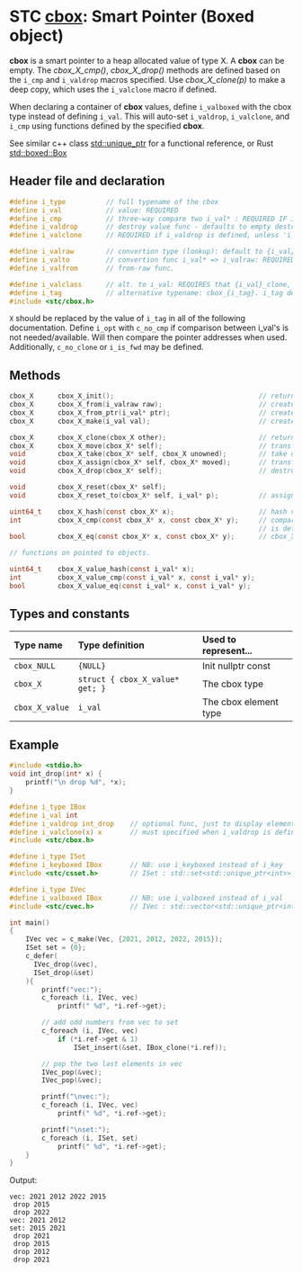 # STC [cbox](../include/stc/cbox.h): Smart Pointer (Boxed object)

**cbox** is a smart pointer to a heap allocated value of type X. A **cbox** can
be empty. The *cbox_X_cmp()*, *cbox_X_drop()* methods are defined based on the `i_cmp`
and `i_valdrop` macros specified. Use *cbox_X_clone(p)* to make a deep copy, which uses the
`i_valclone` macro if defined.

When declaring a container of **cbox** values, define `i_valboxed` with the
cbox type instead of defining `i_val`. This will auto-set `i_valdrop`, `i_valclone`, and `i_cmp` using 
functions defined by the specified **cbox**.

See similar c++ class [std::unique_ptr](https://en.cppreference.com/w/cpp/memory/unique_ptr) for a functional reference, or Rust [std::boxed::Box](https://doc.rust-lang.org/std/boxed/struct.Box.html)

## Header file and declaration

```c
#define i_type          // full typename of the cbox
#define i_val           // value: REQUIRED
#define i_cmp           // three-way compare two i_val* : REQUIRED IF i_val is a non-integral type
#define i_valdrop       // destroy value func - defaults to empty destruct
#define i_valclone      // REQUIRED if i_valdrop is defined, unless 'i_opt c_no_clone' is defined.

#define i_valraw        // convertion type (lookup): default to {i_val}
#define i_valto         // convertion func i_val* => i_valraw: REQUIRED IF i_valraw defined.
#define i_valfrom       // from-raw func.

#define i_valclass      // alt. to i_val: REQUIRES that {i_val}_clone, {i_val}_drop, {i_valraw}_cmp exist.
#define i_tag           // alternative typename: cbox_{i_tag}. i_tag defaults to i_val
#include <stc/cbox.h>    
```
`X` should be replaced by the value of `i_tag` in all of the following documentation.
Define `i_opt` with `c_no_cmp` if comparison between i_val's is not needed/available. Will then
compare the pointer addresses when used. Additionally, `c_no_clone` or `i_is_fwd` may be defined.

## Methods
```c
cbox_X      cbox_X_init();                                    // return an empty cbox
cbox_X      cbox_X_from(i_valraw raw);                        // create a cbox from raw type. Avail if i_valraw user defined.
cbox_X      cbox_X_from_ptr(i_val* ptr);                      // create a cbox from a pointer. Takes ownership of ptr.
cbox_X      cbox_X_make(i_val val);                           // create a cbox from unowned val object.

cbox_X      cbox_X_clone(cbox_X other);                       // return deep copied clone
cbox_X      cbox_X_move(cbox_X* self);                        // transfer ownership to receiving cbox returned. self becomes NULL.
void        cbox_X_take(cbox_X* self, cbox_X unowned);        // take ownership of unowned box object.
void        cbox_X_assign(cbox_X* self, cbox_X* moved);       // transfer ownership from moved to self; moved becomes NULL.
void        cbox_X_drop(cbox_X* self);                        // destruct the contained object and free its heap memory.

void        cbox_X_reset(cbox_X* self);   
void        cbox_X_reset_to(cbox_X* self, i_val* p);          // assign new cbox from ptr. Takes ownership of p.

uint64_t    cbox_X_hash(const cbox_X* x);                     // hash value
int         cbox_X_cmp(const cbox_X* x, const cbox_X* y);     // compares pointer addresses if no `i_cmp` is specified.
                                                              // is defined. Otherwise uses 'i_cmp' or default cmp.
bool        cbox_X_eq(const cbox_X* x, const cbox_X* y);      // cbox_X_cmp() == 0

// functions on pointed to objects.

uint64_t    cbox_X_value_hash(const i_val* x);
int         cbox_X_value_cmp(const i_val* x, const i_val* y);
bool        cbox_X_value_eq(const i_val* x, const i_val* y);
```

## Types and constants

| Type name          | Type definition                                               | Used to represent...     |
|:-------------------|:--------------------------------|:------------------------|
| `cbox_NULL`        | `{NULL}`                        | Init nullptr const      |
| `cbox_X`           | `struct { cbox_X_value* get; }` | The cbox type           |
| `cbox_X_value`     | `i_val`                         | The cbox element type   |

## Example

```c
#include <stdio.h>
void int_drop(int* x) {
    printf("\n drop %d", *x);
}

#define i_type IBox
#define i_val int
#define i_valdrop int_drop    // optional func, just to display elements destroyed
#define i_valclone(x) x       // must specified when i_valdrop is defined.
#include <stc/cbox.h>

#define i_type ISet
#define i_keyboxed IBox       // NB: use i_keyboxed instead of i_key
#include <stc/csset.h>        // ISet : std::set<std::unique_ptr<int>>

#define i_type IVec
#define i_valboxed IBox       // NB: use i_valboxed instead of i_val
#include <stc/cvec.h>         // IVec : std::vector<std::unique_ptr<int>>

int main()
{
    IVec vec = c_make(Vec, {2021, 2012, 2022, 2015});
    ISet set = {0};
    c_defer(
      IVec_drop(&vec),
      ISet_drop(&set)
    ){
        printf("vec:");
        c_foreach (i, IVec, vec)
            printf(" %d", *i.ref->get);

        // add odd numbers from vec to set
        c_foreach (i, IVec, vec)
            if (*i.ref->get & 1)
                ISet_insert(&set, IBox_clone(*i.ref));

        // pop the two last elements in vec
        IVec_pop(&vec);
        IVec_pop(&vec);

        printf("\nvec:");
        c_foreach (i, IVec, vec)
            printf(" %d", *i.ref->get);

        printf("\nset:");
        c_foreach (i, ISet, set)
            printf(" %d", *i.ref->get);
    }
}
```
Output:
```
vec: 2021 2012 2022 2015
 drop 2015
 drop 2022
vec: 2021 2012
set: 2015 2021
 drop 2021
 drop 2015
 drop 2012
 drop 2021
```
